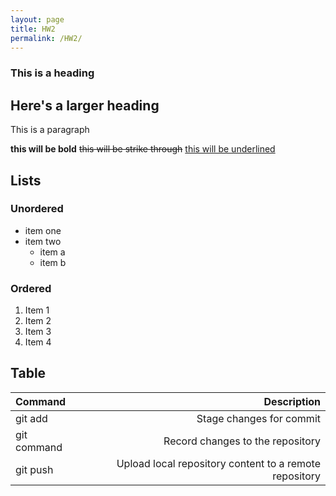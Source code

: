 ```yaml
---
layout: page
title: HW2
permalink: /HW2/
---
```

### This is a heading

## Here's a larger heading

<p>This is a paragraph</p>

**this will be bold** ~~this will be strike through~~ <ins>this will be underlined</ins>

## Lists

### Unordered
- item one
- item two
  - item a
  - item b

### Ordered

1. Item 1
2. Item 2
3. Item 3
4. Item 4

## Table

| Command      | Description | 
| :---        |    ---:   |
| git add      | Stage changes for commit       |
| git command   | Record changes to the repository        |
| git push    | Upload local repository content to a remote repository  |
